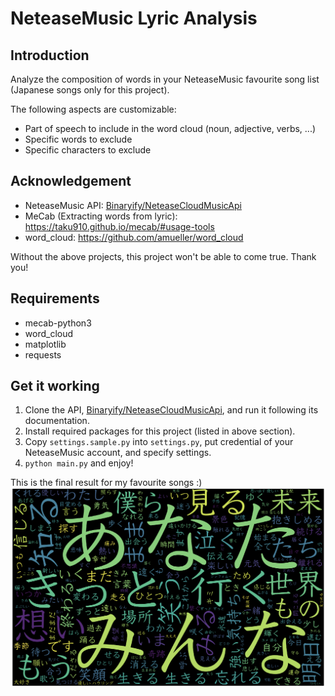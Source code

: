 # NeteaseMusic Lyric Analysis
## Introduction
Analyze the composition of words in your NeteaseMusic favourite song list (Japanese songs only for this project).

The following aspects are customizable:
- Part of speech to include in the word cloud (noun, adjective, verbs, ...)
- Specific words to exclude
- Specific characters to exclude

## Acknowledgement
- NeteaseMusic API: [Binaryify/NeteaseCloudMusicApi](https://github.com/Binaryify/NeteaseCloudMusicApi)
- MeCab (Extracting words from lyric): https://taku910.github.io/mecab/#usage-tools
- word_cloud: https://github.com/amueller/word_cloud

Without the above projects, this project won't be able to come true. Thank you!

## Requirements
- mecab-python3
- word_cloud
- matplotlib
- requests

## Get it working
1. Clone the API, [Binaryify/NeteaseCloudMusicApi](https://github.com/Binaryify/NeteaseCloudMusicApi), and run it following its documentation.
2. Install required packages for this project (listed in above section).
3. Copy `settings.sample.py` into `settings.py`, put credential of your NeteaseMusic account, and specify settings.
4. `python main.py` and enjoy!

This is the final result for my favourite songs :)
![](wordcloud.png)